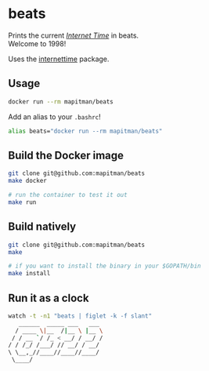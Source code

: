 # beats

Prints the current _[Internet Time](https://en.wikipedia.org/wiki/Swatch_Internet_Time)_ in beats.  
Welcome to 1998!

Uses the [internettime](https://github.com/mapitman/internet-time) package.

## Usage
    
```sh
docker run --rm mapitman/beats
```

Add an alias to your `.bashrc`!

```sh
alias beats="docker run --rm mapitman/beats"
```
  
## Build the Docker image

```sh
git clone git@github.com:mapitman/beats
make docker

# run the container to test it out
make run
```

## Build natively

```sh
git clone git@github.com:mapitman/beats
make

# if you want to install the binary in your $GOPATH/bin
make install
```
## Run it as a clock

```sh
watch -t -n1 "beats | figlet -k -f slant"
   ______  _____ ___   ___
  / ____ \|__  /|__ \ |__ \
 / / __ `/ /_ < __/ / __/ /
/ / /_/ /___/ // __/ / __/
\ \__,_//____//____//____/
 \____/

```
